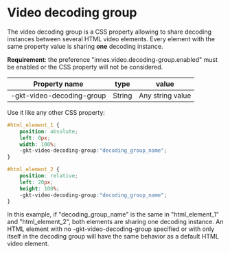 #  Video decoding group

The video decoding group is a CSS property allowing to share decoding instances between several HTML video elements.
Every element with the same property value is sharing **one** decoding instance.

**Requirement**: the preference "innes.video.decoding-group.enabled" must be enabled or the CSS property will not be considered.

| Property name  | type | value |
|----------------|------|-------|
| -gkt-video-decoding-group | String   | Any string value |

Use it like any other CSS property:

````css
#html_element_1 {
    position: absolute;
    left: 0px;
    width: 100%;
    -gkt-video-decoding-group:"decoding_group_name";
}

#html_element_2 {
    position: relative;
    left: 20px;
    height: 100%;
    -gkt-video-decoding-group:"decoding_group_name";
}
````

In this example, if "decoding_group_name" is the same in "html_element_1" and "html_element_2", both elements are sharing one decoding instance. An HTML element with no -gkt-video-decoding-group specified or with only itself in the decoding group will have the same behavior as a default HTML video element.
